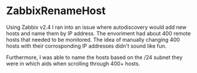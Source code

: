 # ZabbixRenameHost

Using Zabbix v2.4 I ran into an issue where autodiscovery would add new hosts and name them by IP address.  The envoriment had about 400 remote hosts that needed to be monitored.  The idea of manually changing 400 hosts with their corrosponding IP addresses didn't sound like fun.

Furthermore, I was able to name the hosts based on the /24 subnet they were in which aids when scrolling through 400+ hosts.
